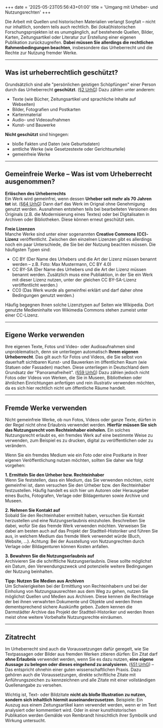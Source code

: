+++
date = '2025-05-23T05:56:43+01:00'
title = 'Umgang mit Urheber- und Nutzungsrechten'
+++

Die Arbeit mit Quellen und historischen Materialien verlangt Sorgfalt – nicht nur inhaltlich, sondern teils auch rechtlich. Bei (lokal)historischen Forschungsprojekten ist es unumgänglich, auf bestehende Quellen, Bilder, Karten, Zeitungsartikel oder Literatur zur Erstellung einer eigenen Publikation zurückzugreifen. **Dabei müssen Sie allerdings die rechtlichen Rahmenbedingungen beachten**, insbesondere das Urheberrecht und die Rechte zur Nutzung fremder Werke.

---

## Was ist urheberrechtlich geschützt?
Grundsätzlich sind alle "persönlichen geistigen Schöpfüngen" einer Person durch das Urheberrecht **geschützt**. ([§2 UrhG](https://www.gesetze-im-internet.de/urhg/__2.html)) Dazu zählen unter anderem:
- Texte (wie Bücher, Zeitungsartikel und sprachliche Inhalte auf Webseiten)
- Bilder, Fotografien und Postkarten
- Kartenmaterial
- Audio- und Videoaufnahmen
- Kunst- und Bauwerke

**Nicht geschützt** sind hingegen:
- bloße Fakten und Daten (wie Geburtsdaten)
- amtliche Werke (wie Gesetzestexte oder Gerichtsurteile)
- gemeinfreie Werke

---

## Gemeinfreie Werke – Was ist vom Urheberrecht ausgenommen?
**Erlöschen des Urheberrechts**<br>
Ein Werk wird gemeinfrei, wenn dessen **Urheber seit mehr als 70 Jahren tot** ist. ([§64 UrhG](https://www.gesetze-im-internet.de/urhg/__64.html)) Dann darf das Werk im Orignal ohne Genehmigung genutzt werden. Ausnahmen entstehen teils bei bearbeiteten Versionen des Originals (z.B. die Modernisierung eines Textes) oder bei Digitalisaten in Archiven oder Bibliotheken. Diese können erneut geschützt sein.

**Freie Lizenzen**<br>
Manche Werke sind unter einer sogenannten **Creative Commons (CC)-Lizenz** veröffentlicht. Zwischen den einzelnen Lizenzen gibt es allerdings noch ein paar Unterschiede, die Sie bei der Nutzung beachten müssen. Die häufigsten Typen sind:
- CC BY (Der Name des Urhebers und die Art der Lizenz müssen benannt werden – z.B. Foto: Max Mustermann, CC BY 4.0)
- CC BY-SA (Der Name des Urhebers und die Art der Lizenz müssen benannt werden. Zusätzlich muss eine Publiaktion, in der Sie ein Werk mit dieser Lizenz nutzen, unter der gleichen CC BY-SA-Lizenz veröffentlicht werden.)
- CC0 (Das Werk wurde als gemeinfrei erklärt und darf daher ohne Bedingungen genutzt werden.)

Häufig begegnen Ihnen solche Lizenztypen auf Seiten wie Wikipedia. Dort genutzte Medieninhalte von Wikimedia Commons stehen zumeist unter einer CC-Lizenz.

---

## Eigene Werke verwenden
Ihre eigenen Texte, Fotos und Video- oder Audioaufnahmen sind unproblematisch, denn sie unterliegen automatisch **Ihrem eigenen Urheberrecht**. Das gilt auch für Fotos und Videos, die Sie selbst von dauerhaft sichtbaren Kunst- und Bauwerken im öffentlichen Raum (wie Statuen oder Fassaden) machen. Diese unterliegen in Deutschland dem Grundsatz der "Panoramafreiheit". ([§59 UrhG](https://www.gesetze-im-internet.de/urhg/__59.html)) Dazu zählen jedoch nicht Fotos oder Videos von Werken, die Sie in Museen, Bibliotheken oder ähnlichen Einrichtungen anfertigen und rein illustrativ verwenden möchten, da es sich hier rechtlich nicht um öffentliche Räume handelt.

---

## Fremde Werke verwenden
Nicht gemeinfreie Werke, ob nun Fotos, Videos oder ganze Texte, dürfen in der Regel nicht ohne Erlaubnis verwendet werden. **Hierfür müssen Sie sich das Nutzungsrecht vom Rechteinhaber einholen.** Ein solches Nutzungsrecht erlaubt es, ein fremdes Werk auf eine bestimmte Weise zu verwenden, zum Beispiel es zu drucken, digital zu veröffentlichen oder zu verändern.

Wenn Sie ein fremdes Medium wie ein Foto oder eine Postkarte in Ihrer eigenen Veröffentlichung nutzen möchten, sollten Sie daher wie folgt vorgehen:

**1. Ermitteln Sie den Urheber bzw. Rechteinhaber**<br>
Wenn Sie feststellen, dass ein Medium, das Sie verwenden möchten, nicht gemeinfrei ist, dann versuchen Sie den Urheber bzw. den Rechteinhaber festzustellen. Häufig handelt es sich hier um Autoren oder Herausgeber eines Buchs, Fotografen, Verlage oder Bildagenturen sowie Archive und Museen.

**2. Nehmen Sie Kontakt auf**<br>
Sobald Sie den Rechteinhaber ermittelt haben, versuchen Sie Kontakt herzustellen und eine Nutzungserlaubnis einzuholen. Beschreiben Sie dabei, wofür Sie das fremde Werk verwenden möchten. Verweisen Sie dabei am besten auch auf das Projekt der Stadtteil-Historiker und führen Sie aus, in welchem Medium das fremde Werk verwendet würde (Buch, Website, ...). Achtung: Bei der Ausstellung von Nutzungrechten durch Verlage oder Bildagenturen können Kosten anfallen.

**3. Bewahren Sie die Nutzungserlaubnis auf**<br>
Archivieren Sie die schriftliche Nutzungserlaubnis. Diese sollte möglichst ein Datum, den Verwendungszweck und potenzielle weitere Bedingungen der Nutzung beinhalten.

**Tipp: Nutzen Sie Medien aus Archiven**<br>
Um Schwierigkeiten bei der Ermittlung von Rechteinhabern und bei der Einholung von Nutzungsausrechten aus dem Weg zu gehen, nutzen Sie möglichst Quellen und Medien aus Archiven. Diese kennen die Rechtelage der bei ihnen verwahrten Dokumente und Objekte und werden Ihnen dementsprechend sichere Auskünfte geben. Zudem kennen die Darmstädter Archive das Projekt der Stadtteil-Historiker und werden Ihnen meist ohne weitere Vorbehalte Nutzungsrechte einräumen.

---

## Zitatrecht

Im Urheberrecht sind auch die Voraussetzungen dafür geregelt, wie Sie Textpassagen oder Bilder aus fremden Werken zitieren dürfen: Ein Zitat darf **ohne Erlaubnis** verwendet werden, wenn Sie es dazu nutzen, **eine eigene Aussage zu belegen oder dieses eingehend zu analysieren**. ([§51 UrhG](https://www.gesetze-im-internet.de/urhg/__51.html)) – Das entspricht ohnehin einer guten wissenschaftlichen Praxis. Dazu gehören auch die Voraussetzungen, direkte schriftliche Zitate mit Anführungszeichen zu kennzeichnen und alle Zitate mit einer vollständigen Quellenangabe zu versehen.

Wichtig ist, Text- oder Bildzitate **nicht als bloße Illustration zu nutzen, sondern sich inhaltlich hiermit auseinanderzusetzen**.
Beispiele: Ein Auszug aus einem Zeitungsartikel kann verwendet werden, wenn er im Text analysiert oder kommentiert wird. Oder in einer kunsthistorischen Publikation werden Gemälde von Rembrandt hinsichtlich ihrer Symbolik und Wirkung untersucht.
